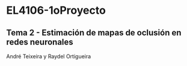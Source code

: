 # EL4106-1oProyecto

## Tema 2 - Estimación de mapas de oclusión en redes neuronales

André Teixeira y Raydel Ortigueira
